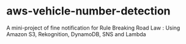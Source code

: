 # aws-vehicle-number-detection
A mini-project of fine notification for Rule Breaking Road Law : Using Amazon S3, Rekognition, DynamoDB, SNS and Lambda
